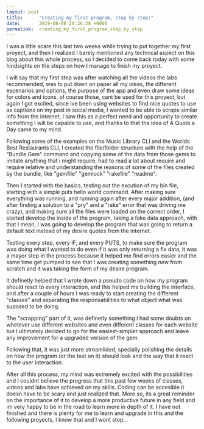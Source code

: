 ```yaml
---
layout: post
title:      "Creating my first program, step by step:"
date:       2019-08-08 20:26:28 +0000
permalink:  creating_my_first_program_step_by_step
---
```



I was a little scare this last two weeks while trying to put together my first proyect, and then I realized I barely mentioned any technical aspect on this blog about this whole process, so I decided to come back today with some hindsights on the steps on how I manage to finish my proyect.

I will say that my first step was after watching all the videos the labs recommended, was to put down on paper all my ideas, the different escenarios and options, the purpose of the app and even draw some ideas for colors and icons, of course those, cant be used for this proyect, but again I got excited, since ive been using websites to find nice quotes to use as captions on my post in social media, I wanted to be able to scrape similar info from the internet, I saw this as a perfect need and opportunity to create something I will be capable to use, and thanks to that the idea of A Quote a Day came to my mind.

Following some of the examples on the Music Library CLI and the Worlds Best Restaurants CLI, I created the file/folder structure with the help of the "Bundle Gem" command and copying some of the data from those gems to imitate anything that i might require, had to read a lot about require and require relative and understanding the reasons of some of the files created by the bundle, like "gemfile" "gemlock" "rakefile" "readme".

Then I started with the basics, testing out the excution of my bin file, starting with a simple puts hello world command.
After making sure everything was running, and running again after every major addition, (and after finding a solution to a "pry" and a "rake" error that was driving me crazy), and making sure all the files were loaded on the correct order, I started develop the inside of the program, taking a fake data approach, with that I mean, I was going to develop the program that was going to return a default text instead of my desire quotes from the internet.

Testing every step, every IF, and every PUTS, to make sure the program was doing what I wanted to do even if it was only returning a fix data, it was a mayor step in the process because it helped me find errors easier and the same time get pumped to see that I was creating something new from scratch and it was taking the form of my desire program.

It definetly helped that I wrote down a pseudo code on how my program should react to every interaction, and this helped me building the interface, and after a couple of hours I was ready to start creating the different "classes" and separating the responsabilities to what object what was suposed to be doing.

The "scrapping" part of it, was definetly something I had some doubts on whetever use different websites and even different classes for each website but I ultimately decided to go for the easiest-simpler approach and leave any improvement for a upgraded version of the gem.

Following that, it was just more streamlided, specially polishing the details on how the program (or the text on it) should look and the way that it react to the user interaction. 

After all this process, my mind was extremely excited with the possibilities and I couldnt believe the progress that this past few weeks of classes, videos and labs have achieved on my skills. Coding can be accesible it doesn have to be scary and just realized that. More so, its a great reminder on the importance of it to develop a more productive future in any field and im very happy to be in the road to learn more in depth of it. I have not finished and there is plenty for me to learn and upgrade in this and the following proyects, I know that and I wont stop...

